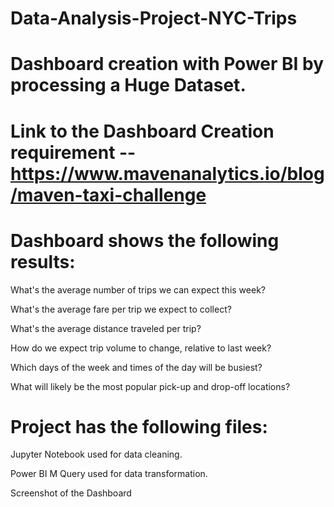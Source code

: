 # Data-Analysis-Project-NYC-Trips
# Dashboard creation with Power BI by processing a Huge Dataset.

# Link to the Dashboard Creation requirement -- https://www.mavenanalytics.io/blog/maven-taxi-challenge

# Dashboard shows the following results:

 What's the average number of trips we can expect this week?

 What's the average fare per trip we expect to collect?

 What's the average distance traveled per trip?

 How do we expect trip volume to change, relative to last week?

 Which days of the week and times of the day will be busiest?

 What will likely be the most popular pick-up and drop-off locations?
 
 
# Project has the following files:

 Jupyter Notebook used for data cleaning.
 
 Power BI M Query used for data transformation.
 
 Screenshot of the Dashboard
 
